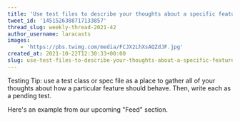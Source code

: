 ```yaml
---
title: 'Use test files to describe your thoughts about a specific feature — in full — before starting implementation'
tweet_id: '1451526388717133857'
thread_slug: weekly-thread-2021-42
author_username: laracasts
images:
    - 'https://pbs.twimg.com/media/FCJX2LhXsAQZdJF.jpg'
created_at: 2021-10-22T12:30:33+00:00
slug: use-test-files-to-describe-your-thoughts-about-a-specific-feature-in-full-before-starting-implementation
---
```

Testing Tip: use a test class or spec file as a place to gather all of your thoughts about how a particular feature should behave. Then, write each as a pending test.

Here's an example from our upcoming "Feed" section.
